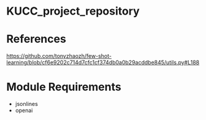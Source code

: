 # KUCC_project_repository

# References
https://github.com/tonyzhaozh/few-shot-learning/blob/cf6e9202c714d7cfc1cf374db0a0b29acddbe845/utils.py#L188

# Module Requirements
- jsonlines
- openai